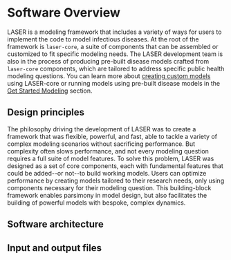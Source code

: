 # Software Overview

LASER is a modeling framework that includes a variety of ways for users to implement the code to model infectious diseases. At the root of the framework is `laser-core`, a suite of components that can be assembled or customized to fit specific modeling needs. The LASER development team is also in the process of producing pre-built disease models crafted from `laser-core` components, which are tailored to address specific public health modeling questions. You can learn more about [creating custom models](../get-started/custom.md) using LASER-core or running models using pre-built disease models in the [Get Started Modeling](../get-started/index.md) section.


## Design principles

<!-- Can include relevant software principles, or design choices. Included topics should be things that are unique to laser, such that modelers would need to know what this is in order to utilize laser properly (i.e. don't include general modeling principles, assume that the user already knows those). This can also include the high-level features of LASER, what makes it special. -->

The philosophy driving the development of LASER was to create a framework that was flexible, powerful, and fast, able to tackle a variety of complex modeling scenarios without sacrificing performance. But complexity often slows performance, and not every modeling question requires a full suite of model features. To solve this problem, LASER was designed as a set of core components, each with fundamental features that could be added--or not--to build working models. Users can optimize performance by creating models tailored to their research needs, only using components necessary for their modeling question. This building-block framework enables parsimony in model design, but also facilitates the building of powerful models with bespoke, complex dynamics.

## Software architecture

<!-- Framework of how laser works: insert diagram! -->


## Input and output files

<!-- All info on the input files and output files. If there are built-in reports, include those. Any type of data requirements should also be included here. Even if it's just that data needs to have a specific structure, include that here.

Even if there are no "required" files, there still needs to be guidelines on formats, basic information needs, example files, etc. Better to provide some guidelines and let users know they're flexible than to say "anything goes" with out any starting point -->
